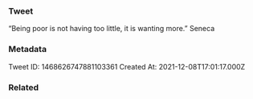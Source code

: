 ### Tweet
“Being poor is not having too little, it is wanting more.” Seneca

### Metadata
Tweet ID: 1468626747881103361
Created At: 2021-12-08T17:01:17.000Z

### Related

